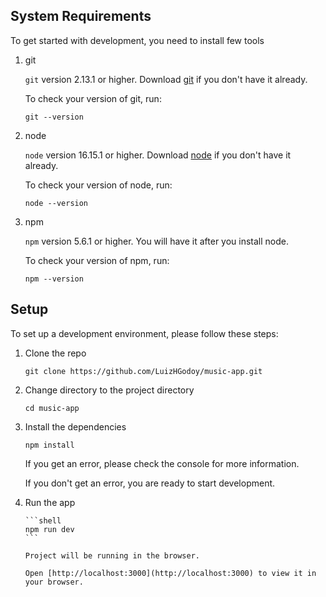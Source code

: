 ## System Requirements

To get started with development, you need to install few tools

1.  git

    `git` version 2.13.1 or higher. Download [git](https://git-scm.com/downloads) if you don't have it already.

    To check your version of git, run:

    ```shell
    git --version
    ```

2.  node

    `node` version 16.15.1 or higher. Download [node](https://nodejs.org/en/download/) if you don't have it already.

    To check your version of node, run:

    ```shell
    node --version
    ```

3.  npm

    `npm` version 5.6.1 or higher. You will have it after you install node.

    To check your version of npm, run:

    ```shell
    npm --version
    ```

## Setup

To set up a development environment, please follow these steps:

1.  Clone the repo

    ```shell
    git clone https://github.com/LuizHGodoy/music-app.git
    ```

2.  Change directory to the project directory

    ```shell
    cd music-app
    ```

3.  Install the dependencies

    ```shell
    npm install
    ```

    If you get an error, please check the console for more information.

    If you don't get an error, you are ready to start development.

4.  Run the app

        ```shell
        npm run dev
        ```

        Project will be running in the browser.

        Open [http://localhost:3000](http://localhost:3000) to view it in your browser.
